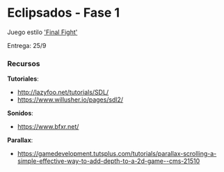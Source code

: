 # Eclipsados - Fase 1
Juego estilo ['Final Fight'](https://www.youtube.com/watch?v=KL22s0MPiA4)

Entrega: 25/9

### Recursos
**Tutoriales**:
* http://lazyfoo.net/tutorials/SDL/
* https://www.willusher.io/pages/sdl2/

**Sonidos**:
* https://www.bfxr.net/

**Parallax**:
* https://gamedevelopment.tutsplus.com/tutorials/parallax-scrolling-a-simple-effective-way-to-add-depth-to-a-2d-game--cms-21510
